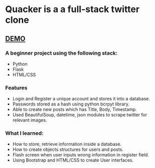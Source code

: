 # Quacker is a a full-stack twitter clone

## [DEMO](https://quacker2020.herokuapp.com/)


### A beginner project using the following stack:
* Python
* Flask
* HTML/CSS

### Features
* Login and Register a unique account and stores it into a database.
* Passwords stored as a hash using python bcrpyt library.
* Able to create new posts which has Title, Body, Timestamp.
* Used BeautifulSoup, datetime, json modules to scrape twitter for relevant images.

### What I learned:
* How to store, retrieve information inside a database.
* How to create objects structures for users and posts.
* Flash screen when user inputs wrong information in register field.
* Using Bootstrap and HTML/CSS to create User interfaces.
